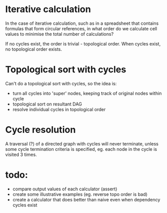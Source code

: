 # Iterative calculation

In the case of iterative calculation, such as in a spreadsheet that
contains formulas that form circular references, in what order do we
calculate cell values to minimise the total number of calculations?

If no cycles exist, the order is trivial - topological order. When cycles
exist, no topological order exists.


# Topological sort with cycles

Can't do a topological sort with cycles, so the idea is:

- turn all cycles into 'super' nodes, keeping track of original nodes within cycle
- topological sort on resultant DAG
- resolve individual cycles in topological order

# Cycle resolution

A traversal (?) of a directed graph with cycles will never terminate,
unless some cycle termination criteria is specified, eg. each node
in the cycle is visited 3 times.


# todo:
- compare output values of each calculator (assert)
- create some illustrative examples (eg. reverse topo order is bad)
- create a calculator that does better than naive even when dependency
  cycles exist
